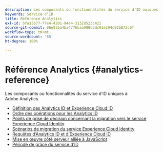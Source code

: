 ```yaml
---
description: Les composants ou fonctionnalités du service d’ID uniques à Adobe Analytics.
keywords: Service d’ID
title: Référence Analytics
exl-id: bfa13677-77e4-4201-94e4-31328523c421
source-git-commit: 06e935a4ba4776baa900d3dc91e294c92b873c0f
workflow-type: tm+mt
source-wordcount: '65'
ht-degree: 100%

---
```


# Référence Analytics {#analytics-reference}

Les composants ou fonctionnalités du service d’ID uniques à Adobe Analytics.

+ [Définition des Analytics ID et Experience Cloud ID](analytics-ids.md)
+ [Ordre des opérations pour les Analytics ID](analytics-order-of-operations.md)
+ [Points de prise de décision concernant la migration vers le service Experience Cloud Identity](migration-decisions.md)
+ [Scénarios de migration du service Experience Cloud Identity](migration-scenarios.md)
+ [Requêtes d’Analytics ID et d’Experience Cloud ID](legacy-analytics.md)
+ [Mise en œuvre côté serveur alliée à JavaScript](server-side.md)
+ [Période de grâce du service d’ID](grace-period.md)
<!--+ [Data Collection CNAMEs and Cross-Domain Tracking](cname.md)-->
